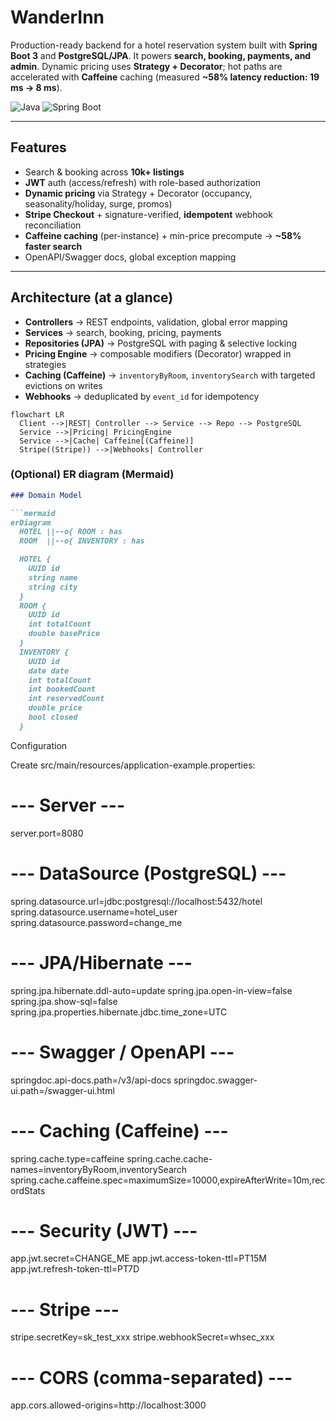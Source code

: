 # WanderInn

Production-ready backend for a hotel reservation system built with **Spring Boot 3** and **PostgreSQL/JPA**. It powers **search, booking, payments, and admin**. Dynamic pricing uses **Strategy + Decorator**; hot paths are accelerated with **Caffeine** caching (measured **~58% latency reduction: 19 ms → 8 ms**).

![Java](https://img.shields.io/badge/Java-21-007396?logo=openjdk)
![Spring Boot](https://img.shields.io/badge/Spring%20Boot-3.x-6DB33F?logo=springboot)

---

## Features
- Search & booking across **10k+ listings**
- **JWT** auth (access/refresh) with role-based authorization
- **Dynamic pricing** via Strategy + Decorator (occupancy, seasonality/holiday, surge, promos)
- **Stripe Checkout** + signature-verified, **idempotent** webhook reconciliation
- **Caffeine caching** (per-instance) + min-price precompute → **~58% faster search**
- OpenAPI/Swagger docs, global exception mapping

---

## Architecture (at a glance)
- **Controllers** → REST endpoints, validation, global error mapping  
- **Services** → search, booking, pricing, payments  
- **Repositories (JPA)** → PostgreSQL with paging & selective locking  
- **Pricing Engine** → composable modifiers (Decorator) wrapped in strategies  
- **Caching (Caffeine)** → `inventoryByRoom`, `inventorySearch` with targeted evictions on writes  
- **Webhooks** → deduplicated by `event_id` for idempotency

```mermaid
flowchart LR
  Client -->|REST| Controller --> Service --> Repo --> PostgreSQL
  Service -->|Pricing| PricingEngine
  Service -->|Cache| Caffeine[(Caffeine)]
  Stripe((Stripe)) -->|Webhooks| Controller
```

### (Optional) ER diagram (Mermaid)
```markdown
### Domain Model

```mermaid
erDiagram
  HOTEL ||--o{ ROOM : has
  ROOM  ||--o{ INVENTORY : has

  HOTEL {
    UUID id
    string name
    string city
  }
  ROOM {
    UUID id
    int totalCount
    double basePrice
  }
  INVENTORY {
    UUID id
    date date
    int totalCount
    int bookedCount
    int reservedCount
    double price
    bool closed
  }
```


Configuration

Create src/main/resources/application-example.properties:

# --- Server ---
server.port=8080

# --- DataSource (PostgreSQL) ---
spring.datasource.url=jdbc:postgresql://localhost:5432/hotel
spring.datasource.username=hotel_user
spring.datasource.password=change_me

# --- JPA/Hibernate ---
spring.jpa.hibernate.ddl-auto=update
spring.jpa.open-in-view=false
spring.jpa.show-sql=false
spring.jpa.properties.hibernate.jdbc.time_zone=UTC

# --- Swagger / OpenAPI ---
springdoc.api-docs.path=/v3/api-docs
springdoc.swagger-ui.path=/swagger-ui.html

# --- Caching (Caffeine) ---
spring.cache.type=caffeine
spring.cache.cache-names=inventoryByRoom,inventorySearch
spring.cache.caffeine.spec=maximumSize=10000,expireAfterWrite=10m,recordStats

# --- Security (JWT) ---
app.jwt.secret=CHANGE_ME
app.jwt.access-token-ttl=PT15M
app.jwt.refresh-token-ttl=PT7D

# --- Stripe ---
stripe.secretKey=sk_test_xxx
stripe.webhookSecret=whsec_xxx

# --- CORS (comma-separated) ---
app.cors.allowed-origins=http://localhost:3000
